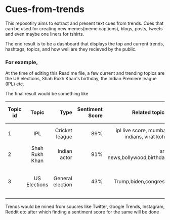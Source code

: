 # Cues-from-trends

This reposotiry aims to extract and present text cues from trends.
Cues that can be used for creating new memes(meme captions), blogs, posts, tweets and even maybe one liners for tshirts.

The end result is to be a dashboard that displays the top and current trends, hashtags, topics, and how well are they recieved by the 
public.

### For example, 
At the time of editing this Read me file, 
a few current and trending topics are the US elections, Shah Rukh Khan's birthday, the Indian Premiere league (IPL) etc.

The final result would be something like

| Topic id   |      Topic      |  Type | Sentiment Score | Related topics | Text cues | Interest by region |
|----------|:-------------:|------:|------:|------:|------:|------:|
| 1 |  IPL | Cricket league | 89% | ipl live score, mumbai indians, virat kohli | MS Dhoni #DefinitelyNot, Virat❤️ | India, UAE, Australia|
| 2 |Shah Rukh Khan| Indian actor | 91% |  srk news,bollywood,birthday | Baadshah, ❤️SRK❤️, Burj Khalifa | India, UAE, Pakistan |
| 3 | US Elections | General election  | 43% | Trump,biden,congress | free world, God bless President @realDonaldTrump, Predictions | United states of America, Russia, UK |


Trends would be mined from soucres like Twitter, Google Trends, Instagram, Reddit etc after which finding a sentiment score for the same will be done
